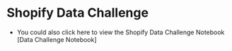 # Shopify Data Challenge 
* You could also click here to view the Shopify Data Challenge Notebook [Data Challenge Notebook]